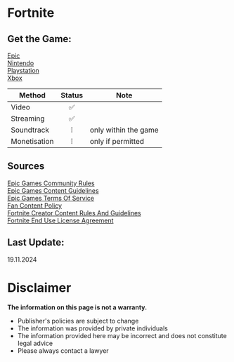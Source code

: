 # Fortnite

## Get the Game:
[Epic](https://store.epicgames.com/p/fortnite)  
[Nintendo](https://www.nintendo.de/Spiele/Nintendo-Switch-Download-Software/Fortnite-1388372.html)  
[Playstation](https://www.playstation.com/en-gb/games/fortnite/)  
[Xbox](https://www.xbox.com/de-de/games/store/fortnite/bt5p2x999vh2)  

|**Method**|**Status**|**Note**|
|---|:---:|---|
|Video|✅||
|Streaming|✅||
|Soundtrack|❕|only within the game|
|Monetisation|❕|only if permitted|

## Sources
[Epic Games Community Rules](https://www.epicgames.com/site/en-US/community-rules)  
[Epic Games Content Guidelines](https://www.epicgames.com/site/en-US/content-guidelines)  
[Epic Games Terms Of Service](https://www.epicgames.com/site/en-US/tos)  
[Fan Content Policy](https://www.epicgames.com/site/en-US/fan-art-policy)  
[Fortnite Creator Content Rules And Guidelines](https://www.epicgames.com/fortnite/en-US/news/fortnite-creative-creator-content-rules-and-guidelines)  
[Fortnite End Use License Agreement](https://www.epicgames.com/fortnite/en-US/eula)  

## Last Update:
19.11.2024

# Disclaimer
**The information on this page is not a warranty.**  
- Publisher's policies are subject to change
- The information was provided by private individuals
- The information provided here may be incorrect
and does not constitute legal advice
- Please always contact a lawyer
